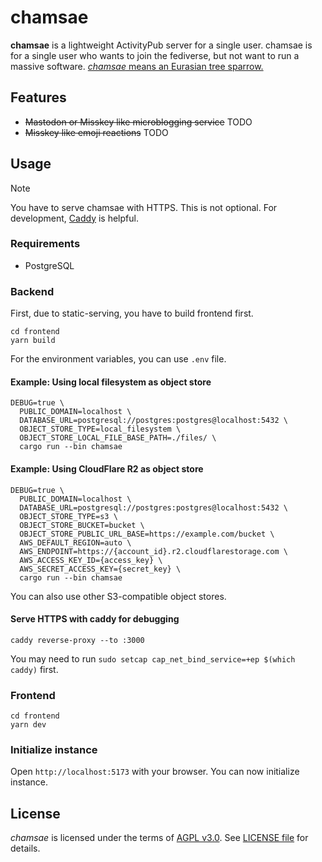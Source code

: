 # chamsae

**chamsae** is a lightweight ActivityPub server for a single user.
chamsae is for a single user who wants to join the fediverse, but not want to run a massive software.
[_chamsae_ means an Eurasian tree sparrow.](https://en.wikipedia.org/wiki/Eurasian_tree_sparrow)

## Features

- ~~Mastodon or Misskey like microblogging service~~ TODO
- ~~Misskey like emoji reactions~~ TODO

## Usage

> [!NOTE]
> You have to serve chamsae with HTTPS.
> This is not optional.
> For development, [Caddy](https://caddyserver.com/) is helpful.

### Requirements

- PostgreSQL

### Backend

First, due to static-serving, you have to build frontend first.

```shell
cd frontend
yarn build
```

For the environment variables, you can use `.env` file.

#### Example: Using local filesystem as object store

```shell
DEBUG=true \
  PUBLIC_DOMAIN=localhost \
  DATABASE_URL=postgresql://postgres:postgres@localhost:5432 \
  OBJECT_STORE_TYPE=local_filesystem \
  OBJECT_STORE_LOCAL_FILE_BASE_PATH=./files/ \
  cargo run --bin chamsae
```

#### Example: Using CloudFlare R2 as object store

```shell
DEBUG=true \
  PUBLIC_DOMAIN=localhost \
  DATABASE_URL=postgresql://postgres:postgres@localhost:5432 \
  OBJECT_STORE_TYPE=s3 \
  OBJECT_STORE_BUCKET=bucket \
  OBJECT_STORE_PUBLIC_URL_BASE=https://example.com/bucket \
  AWS_DEFAULT_REGION=auto \
  AWS_ENDPOINT=https://{account_id}.r2.cloudflarestorage.com \
  AWS_ACCESS_KEY_ID={access_key} \
  AWS_SECRET_ACCESS_KEY={secret_key} \
  cargo run --bin chamsae
```

You can also use other S3-compatible object stores.

#### Serve HTTPS with caddy for debugging

```shell
caddy reverse-proxy --to :3000
```

You may need to run `sudo setcap cap_net_bind_service=+ep $(which caddy)` first.

### Frontend

```
cd frontend
yarn dev
```

### Initialize instance

Open `http://localhost:5173` with your browser.
You can now initialize instance.

## License

_chamsae_ is licensed under the terms of [AGPL v3.0](https://www.gnu.org/licenses/agpl-3.0.html).
See [LICENSE file](./LICENSE) for details.

